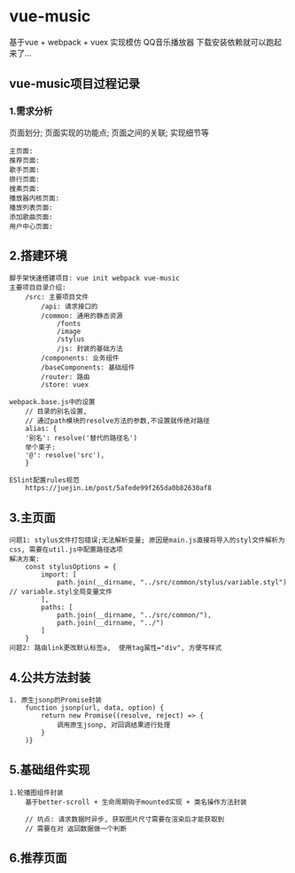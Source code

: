 # vue-music

基于vue + webpack + vuex 实现模仿 QQ音乐播放器
下载安装依赖就可以跑起来了...

## vue-music项目过程记录

### 1.需求分析
页面划分; 页面实现的功能点; 页面之间的关联; 实现细节等

    主页面: 
    推荐页面:
    歌手页面:
    排行页面:
    搜素页面:
    播放器内核页面: 
    播放列表页面:
    添加歌曲页面:
    用户中心页面:

## 2.搭建环境
    脚手架快速搭建项目: vue init webpack vue-music
    主要项目目录介绍:
        /src: 主要项目文件
            /api: 请求接口的
            /common: 通用的静态资源
                /fonts
                /image
                /stylus
                /js: 封装的基础方法
            /components: 业务组件
            /baseComponents: 基础组件
            /router: 路由
            /store: vuex

    webpack.base.js中的设置
        // 目录的别名设置, 
        // 通过path模块的resolve方法的参数,不设置就传绝对路径
        alias: {
        '别名': resolve('替代的路径名')
        举个栗子:
        '@': resolve('src'),
        }

    ESlint配置rules规范
        https://juejin.im/post/5afede99f265da0b82630af8

## 3.主页面
    问题1: stylus文件打包错误;无法解析变量; 原因是main.js直接将导入的styl文件解析为css, 需要在util.js中配置路径选项
    解决方案:
        const stylusOptions = {
            import: [
                path.join(__dirname, "../src/common/stylus/variable.styl") // variable.styl全局变量文件
            ],
            paths: [
                path.join(__dirname, "../src/common/"),
                path.join(__dirname, "../")
            ]
        }
    问题2: 路由link更改默认标签a,  使用tag属性="div", 方便写样式

## 4.公共方法封装

    1. 原生jsonp的Promise封装
        function jsonp(url, data, option) {
            return new Promise((resolve, reject) => {
                调用原生jsonp, 对回调结果进行处理
            }
        )}

## 5.基础组件实现

    1.轮播图组件封装
        基于better-scroll + 生命周期钩子mounted实现 + 类名操作方法封装
        
        // 坑点: 请求数据时异步, 获取图片尺寸需要在渲染后才能获取到
        // 需要在对 返回数据做一个判断

## 6.推荐页面

